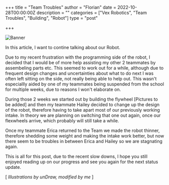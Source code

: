 +++
title = "Team Troubles"
author = "Florian"
date = 2022-10-28T00:00:00Z
description = ""
categories = ["Vex Robotics", "Team Troubles", "Building", "Robot"]
type = "post"

+++

![Banner](../../images/banner/conflict2.svg)

In this article, I want to contine talking about our Robot.

Due to my recent frustration with the programming side of the robot, I decided that I would be of more help assisting my other 2 teammates by assembeling parts etc. This seemed to work out for a while, although due to frequent design changes and uncertainties about what to do next I was often left sitting on the side, not really being able to help out.
This wasn't especiallly aided by one of my teammates being suspended from the school for multiple weeks, due to reasons I won't elaborate on. 

During those 2 weeks we started out by building the flywheel [Pictures to be added] and then my teammate Hailey decided to change up the design of the robot, therefore having to take apart most of our previously working intake. In theory we are planning on switching that one out again, once our flexwheels arrive, which probably will still take a while.

Once my teammate Erica returned to the Team we made the robot thinner, therefore shedding some weight and making the intake work better, but now there seem to be troubles in between Erica and Hailey so we are stagnating again.

This is all for this post, due to the recent slow downs, I hope you still enjoyed reading up on our progress and see you again for the next status update.

[ *Illustrations by unDraw, modified by me* ]